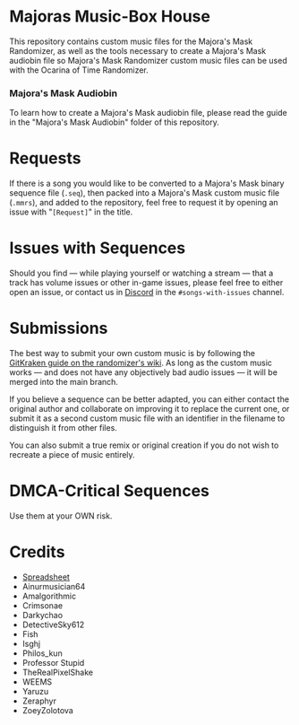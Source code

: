 # Majoras Music-Box House 

This repository contains custom music files for the Majora's Mask Randomizer, as well as the tools necessary to create a Majora's Mask audiobin file so Majora's Mask Randomizer custom music files can be used with the Ocarina of Time Randomizer.

### Majora's Mask Audiobin
To learn how to create a Majora's Mask audiobin file, please read the guide in the "Majora's Mask Audiobin" folder of this repository.

# Requests
If there is a song you would like to be converted to a Majora's Mask binary sequence file (`.seq`), then packed into a Majora's Mask custom music file (`.mmrs`), and added to the repository, feel free to request it by opening an issue with "`[Request]`" in the title.

# Issues with Sequences
Should you find — while playing yourself or watching a stream — that a track has volume issues or other in-game issues, please feel free to either open an issue, or contact us in [Discord](https://discord.gg/EVpd499gkS) in the `#songs-with-issues` channel.


# Submissions
The best way to submit your own custom music is by following the [GitKraken guide on the randomizer's wiki](https://wiki.ootrandomizer.com/index.php?title=GitKraken). As long as the custom music works — and does not have any objectively bad audio issues — it will be merged into the main branch.

If you believe a sequence can be better adapted, you can either contact the original author and collaborate on improving it to replace the current one, or submit it as a second custom music file with an identifier in the filename to distinguish it from other files.

You can also submit a true remix or original creation if you do not wish to recreate a piece of music entirely.


# DMCA-Critical Sequences
Use them at your OWN risk.

# Credits 
- [Spreadsheet](https://docs.google.com/spreadsheets/d/1Yvgjex502cB_dVvvZm0a88aGL4WNFOm-5XvEbZLkWqI/edit)
- Ainurmusician64
- Amalgorithmic
- Crimsonae
- Darkychao
- DetectiveSky612
- Fish
- Isghj
- Philos_kun
- Professor Stupid
- TheRealPixelShake
- WEEMS
- Yaruzu
- Zeraphyr
- ZoeyZolotova
